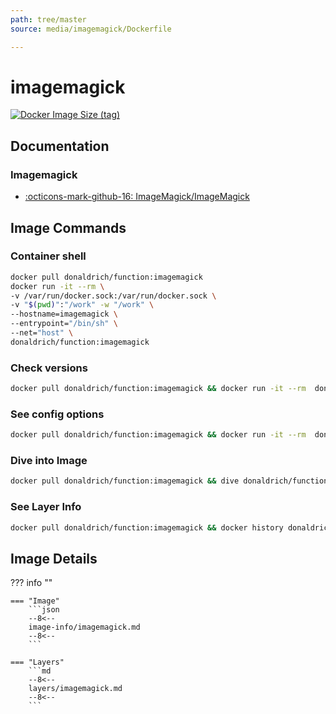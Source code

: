 ```yaml
---
path: tree/master
source: media/imagemagick/Dockerfile

---
```


# imagemagick

[![Docker Image Size (tag)](https://img.shields.io/docker/image-size/donaldrich/function/imagemagick?color=blue&label=donaldrich/function:imagemagick&logo=docker&style=flat-square)](https://hub.docker.com/r/donaldrich/function/imagemagick)

## Documentation

### Imagemagick

- [:octicons-mark-github-16: ImageMagick/ImageMagick](https://github.com/ImageMagick/ImageMagick)

## Image Commands

### Container shell

```sh
docker pull donaldrich/function:imagemagick
docker run -it --rm \
-v /var/run/docker.sock:/var/run/docker.sock \
-v "$(pwd)":"/work" -w "/work" \
--hostname=imagemagick \
--entrypoint="/bin/sh" \
--net="host" \
donaldrich/function:imagemagick
```

### Check versions

```sh
docker pull donaldrich/function:imagemagick && docker run -it --rm  donaldrich/function:imagemagick validate
```

### See config options

```sh
docker pull donaldrich/function:imagemagick && docker run -it --rm  donaldrich/function:imagemagick help
```

### Dive into Image

```sh
docker pull donaldrich/function:imagemagick && dive donaldrich/function:imagemagick
```

### See Layer Info

```sh
docker pull donaldrich/function:imagemagick && docker history donaldrich/function:imagemagick
```

## Image Details

??? info ""

    === "Image"
        ```json
        --8<--
        image-info/imagemagick.md
        --8<--
        ```

    === "Layers"
        ```md
        --8<--
        layers/imagemagick.md
        --8<--
        ```
